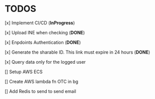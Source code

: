 # TODOS

[x] Implement CI/CD (**InProgress**)

[x] Upload INE when checking (**DONE**)

[x] Enpdoints Authentication (**DONE**)

[x] Generate the sharable ID. This link must expire in 24 hours (**DONE**)

[x] Query data only for the logged user

[] Setup AWS ECS

[] Create AWS lambda fn OTC in bg

[] Add Redis to send to send email
